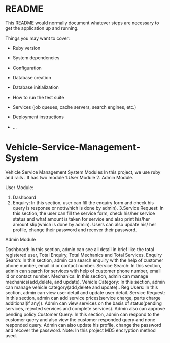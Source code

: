 # README

This README would normally document whatever steps are necessary to get the
application up and running.

Things you may want to cover:

* Ruby version

* System dependencies

* Configuration

* Database creation

* Database initialization

* How to run the test suite

* Services (job queues, cache servers, search engines, etc.)

* Deployment instructions

* ...
# Vehicle-Service-Management-System

Vehicle Service Management System Modules
In this project, we use  ruby and rails . It has two module 1.User Module 2. Admin Module.

User Module:
1. Dashboard
2. Enquiry: In this section, user can fill the enquiry form and check his query is response or not(which is done by admin).
3.Service Request: In this section, the user can fill the service form, check his/her service status and what amount is taken for service and also print his/her amount slip(which is done by admin). Users can also update his/ her profile, change their password and recover their password.

Admin Module

Dashboard: In this section, admin can see all detail in brief like the total registered user, Total Enquiry, Total Mechanics and Total Services.
Enquiry Search: In this section, admin can search enquiry with the help of customer phone number, email id or contact number.
Service Search: In this section, admin can search for services with help of customer phone number, email id or contact number.
Mechanics: In this section, admin can manage mechanics(add,delete, and update).
Vehicle Category: In this section, admin can manage vehicle category(add,delete and update)..
Reg Users: In this section, admin can view user detail and update user detail.
Service Request: In this section, admin can add service prices(service charge, parts charge additional(if any)). Admin can view services on the basis of status(pending services, rejected services and complete services). Admin also can approve pending policy
Customer Query: In this section, admin can respond to the customer query and also view the customer responded query and none responded query.
Admin can also update his profile, change the password and recover the password. Note: In this project MD5 encryption method used.
